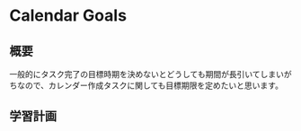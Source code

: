 # Calendar Goals
## 概要
一般的にタスク完了の目標時期を決めないとどうしても期間が長引いてしまいがちなので、カレンダー作成タスクに関しても目標期限を定めたいと思います。

## 学習計画
